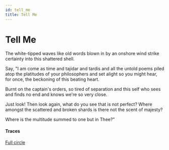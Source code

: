 ```yaml
---
id: tell_me
title: Tell Me
---
```


# Tell Me

The white-tipped waves like old words
blown in by an onshore wind strike certainty
into this shattered shell.

Say, "I am come as time and tajidar and tardis
and all the untold poems piled atop
the platitudes of your philosophers
and set alight so you might hear, for once,
the beckoning of this beating heart.

Burnt on the captain's orders,
so tired of separation and this self
who sees and finds no end and knows
we're so very close.

Just look! Then look again,
what do you see that is not perfect?
Where amongst the scattered and broken
shards is there not the scent of majesty?

Where is the multitude summed to one
but in Thee?"

#### Traces

[Full circle](https://youtu.be/Zn_qirpdBag?t=35 "Elton and the King")
